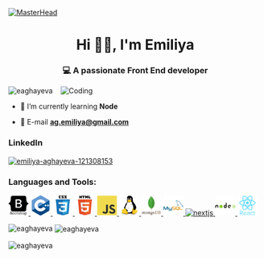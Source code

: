 [![MasterHead](https://www.bespokesoftwaredevelopment.com/blog/wp-content/uploads/2022/05/software-engineer-joke1-1-905x411.jpg)](https://eaghayeva.io)
<h1 align="center">Hi 👋🏻, I'm Emiliya</h1>
<h3 align="center">💻 A passionate Front End developer</h3>
<img align="right" alt ="Coding" width = "400" src ="https://img.freepik.com/premium-vector/girl-coding-with-laptop-illustration_418302-2384.jpg?w=826">

<p align="left"> <img src="https://komarev.com/ghpvc/?username=eaghayeva&label=Profile%20views&color=0e75b6&style=flat" alt="eaghayeva" /> </p>

- 🌱 I’m currently learning **Node**

- 📧 E-mail **ag.emiliya@gmail.com**

<h3 align="left">LinkedIn</h3>
<p align="left">
<a href="https://linkedin.com/in/emiliya-aghayeva-121308153" target="blank"><img align="center" src="https://raw.githubusercontent.com/rahuldkjain/github-profile-readme-generator/master/src/images/icons/Social/linked-in-alt.svg" alt="emiliya-aghayeva-121308153" height="30" width="40" /></a>
</p>

<h3 align="left">Languages and Tools:</h3>
<p align="left"> <a href="https://getbootstrap.com" target="_blank" rel="noreferrer"> <img src="https://raw.githubusercontent.com/devicons/devicon/master/icons/bootstrap/bootstrap-plain-wordmark.svg" alt="bootstrap" width="40" height="40"/> </a> <a href="https://www.w3schools.com/cpp/" target="_blank" rel="noreferrer"> <img src="https://raw.githubusercontent.com/devicons/devicon/master/icons/cplusplus/cplusplus-original.svg" alt="cplusplus" width="40" height="40"/> </a> <a href="https://www.w3schools.com/css/" target="_blank" rel="noreferrer"> <img src="https://raw.githubusercontent.com/devicons/devicon/master/icons/css3/css3-original-wordmark.svg" alt="css3" width="40" height="40"/> </a> <a href="https://www.w3.org/html/" target="_blank" rel="noreferrer"> <img src="https://raw.githubusercontent.com/devicons/devicon/master/icons/html5/html5-original-wordmark.svg" alt="html5" width="40" height="40"/> </a> <a href="https://developer.mozilla.org/en-US/docs/Web/JavaScript" target="_blank" rel="noreferrer"> <img src="https://raw.githubusercontent.com/devicons/devicon/master/icons/javascript/javascript-original.svg" alt="javascript" width="40" height="40"/> </a> <a href="https://www.linux.org/" target="_blank" rel="noreferrer"> <img src="https://raw.githubusercontent.com/devicons/devicon/master/icons/linux/linux-original.svg" alt="linux" width="40" height="40"/> </a> <a href="https://www.mongodb.com/" target="_blank" rel="noreferrer"> <img src="https://raw.githubusercontent.com/devicons/devicon/master/icons/mongodb/mongodb-original-wordmark.svg" alt="mongodb" width="40" height="40"/> </a> <a href="https://www.mysql.com/" target="_blank" rel="noreferrer"> <img src="https://raw.githubusercontent.com/devicons/devicon/master/icons/mysql/mysql-original-wordmark.svg" alt="mysql" width="40" height="40"/> </a> <a href="https://nextjs.org/" target="_blank" rel="noreferrer"> <img src="https://cdn.worldvectorlogo.com/logos/nextjs-2.svg" alt="nextjs" width="40" height="40"/> </a> <a href="https://nodejs.org" target="_blank" rel="noreferrer"> <img src="https://raw.githubusercontent.com/devicons/devicon/master/icons/nodejs/nodejs-original-wordmark.svg" alt="nodejs" width="40" height="40"/> </a> <a href="https://reactjs.org/" target="_blank" rel="noreferrer"> <img src="https://raw.githubusercontent.com/devicons/devicon/master/icons/react/react-original-wordmark.svg" alt="react" width="40" height="40"/> </a> </p>

<p><img align="left" src="https://github-readme-stats.vercel.app/api/top-langs?username=eaghayeva&show_icons=true&locale=en&layout=compact" alt="eaghayeva" /></p>

<p>&nbsp;<img align="center" src="https://github-readme-stats.vercel.app/api?username=eaghayeva&show_icons=true&locale=en" alt="eaghayeva" /></p>

<p><img align="center" src="https://github-readme-streak-stats.herokuapp.com/?user=eaghayeva&" alt="eaghayeva" /></p>
